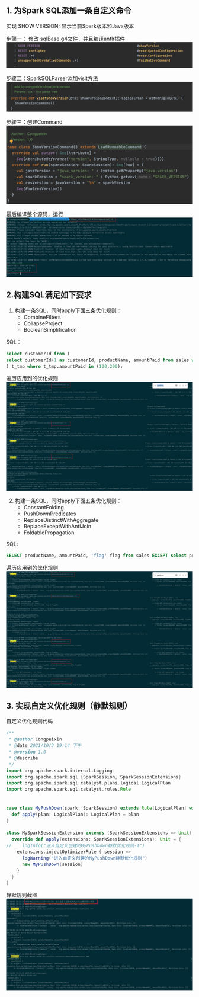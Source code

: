 ## 1. 为Spark SQL添加一条自定义命令
实现 SHOW VERSION; 显示当前Spark版本和Java版本

步骤一： 修改 sqlBase.g4文件，并且编译antlr插件
![](0.png)

步骤二：SparkSQLParser添加visit方法
![](0-1.png)

步骤三：创建Command
![](0-2.png)

最后编译整个源码，运行
![](0-3.png)


## 2.构建SQL满足如下要求

1. 构建一条SQL，同时apply下面三条优化规则：
   - CombineFilters
   - CollapseProject
   - BooleanSimplification

SQL：
```sql
select customerId from (
select customerId+1 as customerId, productName, amountPaid from sales where amountPaid > 100 and 1=1
) t_tmp where t_tmp.amountPaid in (100,200);
```
遍历应用到的优化规则
![](2.png)


2. 构建一条SQL，同时apply下面五条优化规则：
   - ConstantFolding
   - PushDownPredicates
   - ReplaceDistinctWithAggregate
   - ReplaceExceptWithAntiJoin
   - FoldablePropagation
   
SQL:
```sql
SELECT productName, amountPaid, 'flag' flag from sales EXCEPT select productName, amountPaid, 'flag' as flag from sales where 1=1 order by 3;
```
遍历应用到的优化规则
![](3.png)

## 3. 实现自定义优化规则（静默规则）
自定义优化规则代码
```scala
/**
 * @author Congpeixin
 * @date 2021/10/3 19:14 下午
 * @version 1.0
 * @describe
 */
import org.apache.spark.internal.Logging
import org.apache.spark.sql.{SparkSession, SparkSessionExtensions}
import org.apache.spark.sql.catalyst.plans.logical.LogicalPlan
import org.apache.spark.sql.catalyst.rules.Rule


case class MyPushDown(spark: SparkSession) extends Rule[LogicalPlan] with Logging{
  def apply(plan: LogicalPlan): LogicalPlan = plan
}

class MySparkSessionExtension extends (SparkSessionExtensions => Unit) with Logging{
  override def apply(extensions: SparkSessionExtensions): Unit = {
//    logInfo("进入自定义创建的MyPushDown静默优化规则-1")
    extensions.injectOptimizerRule { session =>
      logWarning("进入自定义创建的MyPushDown静默优化规则")
      new MyPushDown(session)
    }
  }
}
```
静默规则截图
![](5.png)


